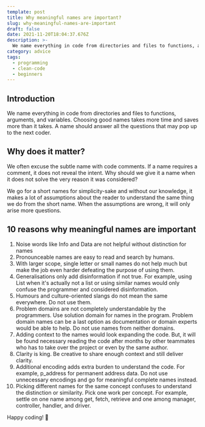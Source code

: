 ```yaml
---
template: post
title: Why meaningful names are important?
slug: why-meaningful-names-are-important
draft: false
date: 2021-11-20T18:04:37.676Z
description: >-
  We name everything in code from directories and files to functions, arguments, and variables. Choosing good names takes more time and saves more than it takes. A name should answer all the questions that may pop up to the next coder.
category: advice
tags:
  - programming
  - clean-code
  - beginners
---
```


## Introduction

We name everything in code from directories and files to functions, arguments, and variables. Choosing good names takes more time and saves more than it takes. A name should answer all the questions that may pop up to the next coder.

## Why does it matter?

We often excuse the subtle name with code comments. If a name requires a comment, it does not reveal the intent. Why should we give it a name when it does not solve the very reason it was considered?

We go for a short names for simplicity-sake and without our knowledge, it makes a lot of assumptions about the reader to understand the same thing we do from the short name. When the assumptions are wrong, it will only arise more questions.

## 10 reasons why meaningful names are important

1. Noise words like Info and Data are not helpful without distinction for names
2. Pronounceable names are easy to read and search by humans.
3. With larger scope, single letter or small names do not help much but make the job even harder defeating the purpose of using them.
4. Generalisations only add disinformation if not true. For example, using List when it's actually not a list or using similar names would only confuse the programmer and considered disinformation.
5. Humours and culture-oriented slangs do not mean the same everywhere. Do not use them.
6. Problem domains are not completely understandable by the programmers. Use solution domain for names in the program. Problem domain names can be a last option as documentation or domain experts would be able to help. Do not use names from neither domains.
7. Adding context to the names would look expanding the code. But, it will be found necessary reading the code after months by other teammates who has to take over the project or even by the same author.
8. Clarity is king. Be creative to share enough context and still deliver clarity.
9. Additional encoding adds extra burden to understand the code. For example, p_address for permanent address data. Do not use unnecessary encodings and go for meaningful complete names instead.
10. Picking different names for the same concept confuses to understand the distinction or similarity. Pick one work per concept. For example, settle on one name among get, fetch, retrieve and one among manager, controller, handler, and driver.

Happy coding! 🙂